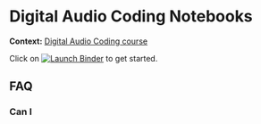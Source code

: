 # Digital Audio Coding Notebooks

**Context:** [Digital Audio Coding course][audio]

[audio]: https://eul.ink/audio

Click on [![Launch Binder][binder-badge]][audio-binder] to get started.


[binder-badge]: https://img.shields.io/badge/Launch-Binder-blue.svg?style=flat-square
[audio-binder]: https://mybinder.org/v2/gh/boisgera/audio-notebooks/master

## FAQ

### Can I 

